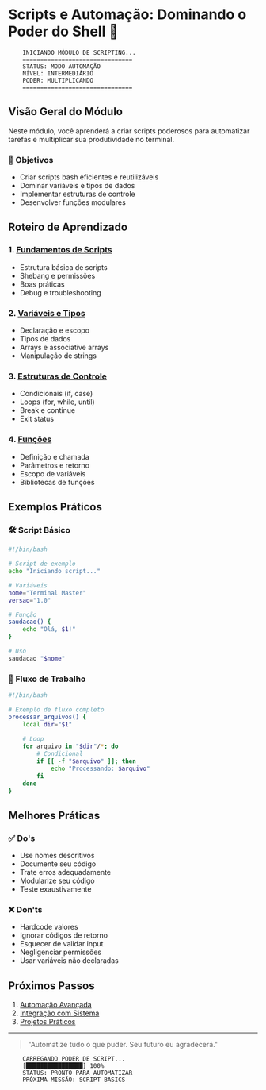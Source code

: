 # Scripts e Automação: Dominando o Poder do Shell 🚀

```ascii
    INICIANDO MÓDULO DE SCRIPTING...
    ===============================
    STATUS: MODO AUTOMAÇÃO
    NÍVEL: INTERMEDIÁRIO
    PODER: MULTIPLICANDO
    ===============================
```

## Visão Geral do Módulo

Neste módulo, você aprenderá a criar scripts poderosos para automatizar tarefas e multiplicar sua produtividade no terminal.

### 🎯 Objetivos
- Criar scripts bash eficientes e reutilizáveis
- Dominar variáveis e tipos de dados
- Implementar estruturas de controle
- Desenvolver funções modulares

## Roteiro de Aprendizado

### 1. [Fundamentos de Scripts](script-basics.md)
- Estrutura básica de scripts
- Shebang e permissões
- Boas práticas
- Debug e troubleshooting

### 2. [Variáveis e Tipos](variables-and-types.md)
- Declaração e escopo
- Tipos de dados
- Arrays e associative arrays
- Manipulação de strings

### 3. [Estruturas de Controle](control-structures.md)
- Condicionais (if, case)
- Loops (for, while, until)
- Break e continue
- Exit status

### 4. [Funções](functions.md)
- Definição e chamada
- Parâmetros e retorno
- Escopo de variáveis
- Bibliotecas de funções

## Exemplos Práticos

### 🛠️ Script Básico
```bash
#!/bin/bash

# Script de exemplo
echo "Iniciando script..."

# Variáveis
nome="Terminal Master"
versao="1.0"

# Função
saudacao() {
    echo "Olá, $1!"
}

# Uso
saudacao "$nome"
```

### 🔄 Fluxo de Trabalho
```bash
#!/bin/bash

# Exemplo de fluxo completo
processar_arquivos() {
    local dir="$1"
    
    # Loop
    for arquivo in "$dir"/*; do
        # Condicional
        if [[ -f "$arquivo" ]]; then
            echo "Processando: $arquivo"
        fi
    done
}
```

## Melhores Práticas

### ✅ Do's
- Use nomes descritivos
- Documente seu código
- Trate erros adequadamente
- Modularize seu código
- Teste exaustivamente

### ❌ Don'ts
- Hardcode valores
- Ignorar códigos de retorno
- Esquecer de validar input
- Negligenciar permissões
- Usar variáveis não declaradas

## Próximos Passos

1. [Automação Avançada](advanced-automation.md)
2. [Integração com Sistema](system-integration.md)
3. [Projetos Práticos](scripting-projects.md)

---

> "Automatize tudo o que puder. Seu futuro eu agradecerá."

```ascii
    CARREGANDO PODER DE SCRIPT...
    [████████████████] 100%
    STATUS: PRONTO PARA AUTOMATIZAR
    PRÓXIMA MISSÃO: SCRIPT BASICS
```